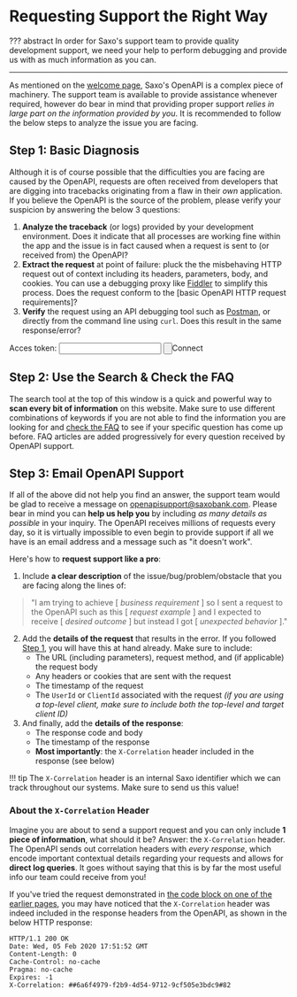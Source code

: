 # Requesting Support the Right Way

??? abstract
    In order for Saxo's support team to provide quality development support, we need your help to perform debugging and provide us with as much information as you can.

---

As mentioned on the [welcome page](index.md), Saxo's OpenAPI is a complex piece of machinery. The support team is available to provide assistance whenever required, however do bear in mind that providing proper support *relies in large part on the information provided by you*. It is recommended to follow the below steps to analyze the issue you are facing.

## Step 1: Basic Diagnosis

Although it is of course possible that the difficulties you are facing are caused by the OpenAPI, requests are often received from developers that are digging into tracebacks originating from a flaw in their *own* application. If you believe the OpenAPI is the source of the problem, please verify your suspicion by answering the below 3 questions:

1. **Analyze the traceback** (or logs) provided by your development environment. Does it indicate that all processes are working fine within the app and the issue is in fact caused when a request is sent to (or received from) the OpenAPI?
2. **Extract the request** at point of failure: pluck the the misbehaving HTTP request out of context including its headers, parameters, body, and cookies. You can use a debugging proxy  like [Fiddler](https://www.telerik.com/fiddler) to simplify this process. Does the request conform to the [basic OpenAPI HTTP request requirements]?
3. **Verify** the request using an API debugging tool such as [Postman](https://www.getpostman.com/), or directly from the command line using `curl`. Does this result in the same response/error?

<div>
    <label>Acces token:
    <input type="text" id="id-edit"></input>
    </label>
    <input type="button">Connect</input>
</div>

## Step 2: Use the Search & Check the FAQ

The search tool at the top of this window is a quick and powerful way to **scan every bit of information** on this website. Make sure to use different combinations of keywords if you are not able to find the information you are looking for and [check the FAQ](basics/faq/index.md) to see if your specific question has come up before. FAQ articles are added progressively for every question received by OpenAPI support.

## Step 3: Email OpenAPI Support

If all of the above did not help you find an answer, the support team would be glad to receive a message on [openapisupport@saxobank.com](mailto:openapisupport@saxobank.com). Please bear in mind you can **help us help you** by including *as many details as possible* in your inquiry. The OpenAPI receives millions of requests every day, so it is virtually impossible to even begin to provide support if all we have is an email address and a message such as "it doesn't work".

Here's how to **request support like a pro**:

1. Include **a clear description** of the issue/bug/problem/obstacle that you are facing along the lines of:
> "I am trying to achieve [ *business requirement* ] so I sent a request to the OpenAPI such as this [ *request example* ] and I expected to receive [ *desired outcome* ] but instead I got [ *unexpected behavior* ]."
2. Add the **details of the request** that results in the error. If you followed [Step 1](#step-1-basic-diagnosis), you will have this at hand already. Make sure to include:
    - The URL (including parameters), request method, and (if applicable) the request body
    - Any headers or cookies that are sent with the request
    - The timestamp of the request
    - The `UserId` or `ClientId` associated with the request
    *(if you are using a top-level client, make sure to include both the top-level and target client ID)*
3. And finally, add the **details of the response**:
    - The response code and body
    - The timestamp of the response
    - **Most importantly**: the `X-Correlation` header included in the response (see below)

!!! tip
    The `X-Correlation` header is an internal Saxo identifier which we can track throughout our systems. Make sure to send us this value!

### About the `X-Correlation` Header

Imagine you are about to send a support request and you can only include **1 piece of information**, what should it be? Answer: the `X-Correlation` header. The OpenAPI sends out correlation headers with *every response*, which encode important contextual details regarding your requests and allows for **direct log queries**. It goes without saying that this is by far the most useful info our team could receive from you!

If you've tried the request demonstrated in [the code block on one of the earlier pages](usage.md#sample-code), you may have noticed that the `X-Correlation` header was indeed included in the response headers from the OpenAPI, as shown in the below HTTP response:

```HTTP hl_lines="7"
HTTP/1.1 200 OK
Date: Wed, 05 Feb 2020 17:51:52 GMT
Content-Length: 0
Cache-Control: no-cache
Pragma: no-cache
Expires: -1
X-Correlation: ##6a6f4979-f2b9-4d54-9712-9cf505e3bdc9#82
```


